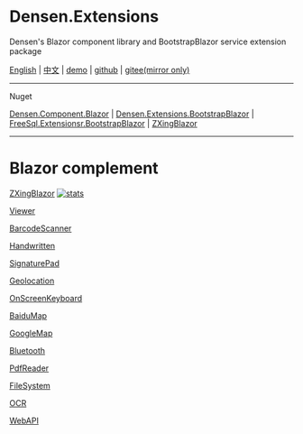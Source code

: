 # Densen.Extensions
Densen's Blazor component library and BootstrapBlazor service extension package

 [English](README.md) | [中文](README.zh-CN.md) | [demo](https://blazor.app1.es/) | [github](https://github.com/densen2014/Densen.Extensions) | [gitee(mirror only)](https://gitee.com/densen2014/Densen.Extensions)

---

Nuget

 [Densen.Component.Blazor](https://www.nuget.org/packages/Densen.Component.Blazor/) | [Densen.Extensions.BootstrapBlazor](https://www.nuget.org/packages/Densen.Extensions.BootstrapBlazor/)  | [FreeSql.Extensionsr.BootstrapBlazor](https://www.nuget.org/packages/Densen.FreeSql.Extensions.BootstrapBlazor/)  | [ZXingBlazor](https://www.nuget.org/packages/ZXingBlazor/)
 
---
# Blazor complement

[ZXingBlazor](https://www.nuget.org/packages/ZXingBlazor#readme-body-tab)
[![stats](https://img.shields.io/nuget/dt/ZXingBlazor.svg?style=flat-square)](https://www.nuget.org/stats/packages/ZXingBlazor?groupby=Version)

[Viewer](https://www.nuget.org/packages/BootstrapBlazor.Viewer#readme-body-tab)
  
[BarcodeScanner](Densen.Component.Blazor/BarcodeScanner.md)
   
[Handwritten](Densen.Component.Blazor/Handwritten.md)

[SignaturePad](https://www.nuget.org/packages/BootstrapBlazor.SignaturePad#readme-body-tab)

[Geolocation](https://www.nuget.org/packages/BootstrapBlazor.Geolocation#readme-body-tab)

[OnScreenKeyboard](https://www.nuget.org/packages/BootstrapBlazor.OnScreenKeyboard#readme-body-tab)

[BaiduMap](https://www.nuget.org/packages/BootstrapBlazor.BaiduMap#readme-body-tab)

[GoogleMap](https://www.nuget.org/packages/BootstrapBlazor.Maps#readme-body-tab)

[Bluetooth](https://www.nuget.org/packages/BootstrapBlazor.Bluetooth#readme-body-tab)

[PdfReader](https://www.nuget.org/packages/BootstrapBlazor.PdfReader#readme-body-tab)

[FileSystem](https://www.nuget.org/packages/BootstrapBlazor.FileSystem#readme-body-tab)

[OCR](https://www.nuget.org/packages/BootstrapBlazor.OCR#readme-body-tab)

[WebAPI](https://www.nuget.org/packages/BootstrapBlazor.WebAPI#readme-body-tab)
